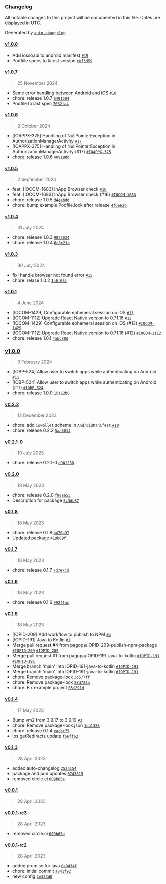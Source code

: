 ### Changelog

All notable changes to this project will be documented in this file. Dates are displayed in UTC.

Generated by [`auto-changelog`](https://github.com/CookPete/auto-changelog).

#### [v1.0.8](https://github.com/pagopa/io-react-native-login-utils/compare/v1.0.7...v1.0.8)

- Add iossoapi to android manifest [`#19`](https://github.com/pagopa/io-react-native-login-utils/pull/19)
- Podfiile specs to latest version [`cef3d59`](https://github.com/pagopa/io-react-native-login-utils/commit/cef3d5932a4c22ecf8fd34632b9dbb4f67c77316)

#### [v1.0.7](https://github.com/pagopa/io-react-native-login-utils/compare/v1.0.6...v1.0.7)

> 25 November 2024

- Same error handling between Android and iOS [`#18`](https://github.com/pagopa/io-react-native-login-utils/pull/18)
- chore: release 1.0.7 [`6491604`](https://github.com/pagopa/io-react-native-login-utils/commit/64916044e10ecf6e63dc14307f3cf5b1e575bbbf)
- Podfile to last spec [`7062fa4`](https://github.com/pagopa/io-react-native-login-utils/commit/7062fa46ed677af65b97c0c37ee9b0e80b064b84)

#### [v1.0.6](https://github.com/pagopa/io-react-native-login-utils/compare/v1.0.5...v1.0.6)

> 2 October 2024

- [IOAPPX-375] Handling of NullPointerException in AuthorizationManagerActivity [`#17`](https://github.com/pagopa/io-react-native-login-utils/pull/17)
- [IOAPPX-375] Handling of NullPointerException in AuthorizationManagerActivity (#17) [`#IOAPPX-375`](https://pagopa.atlassian.net/browse/IOAPPX-375)
- chore: release 1.0.6 [`409188b`](https://github.com/pagopa/io-react-native-login-utils/commit/409188bce0978f4a4ad71dc5624cbde81797f882)

#### [v1.0.5](https://github.com/pagopa/io-react-native-login-utils/compare/v1.0.4...v1.0.5)

> 2 September 2024

- feat: [IOCOM-1683] InApp Browser check [`#16`](https://github.com/pagopa/io-react-native-login-utils/pull/16)
- feat: [IOCOM-1683] InApp Browser check (#16) [`#IOCOM-1683`](https://pagopa.atlassian.net/browse/IOCOM-1683)
- chore: release 1.0.5 [`d4eabdd`](https://github.com/pagopa/io-react-native-login-utils/commit/d4eabddf4d7ccc1b99a1c7536bd8df6a5e2bef5e)
- chore: bump example Podfile.lock after release [`4f6e62b`](https://github.com/pagopa/io-react-native-login-utils/commit/4f6e62beddae8713c856ee6988b9f196841a6d53)

#### [v1.0.4](https://github.com/pagopa/io-react-native-login-utils/compare/v1.0.3...v1.0.4)

> 31 July 2024

- chore: release 1.0.3 [`98f5034`](https://github.com/pagopa/io-react-native-login-utils/commit/98f503418ee1d07503b8fcd033d6a2818a09376a)
- chore: release 1.0.4 [`6e8c21e`](https://github.com/pagopa/io-react-native-login-utils/commit/6e8c21e3999519b99d915175080957176fcc6c34)

#### [v1.0.3](https://github.com/pagopa/io-react-native-login-utils/compare/v1.0.1...v1.0.3)

> 30 July 2024

- fix: handle browser not found error [`#15`](https://github.com/pagopa/io-react-native-login-utils/pull/15)
- chore: relase 1.0.2 [`1b6f65f`](https://github.com/pagopa/io-react-native-login-utils/commit/1b6f65faeed5d6c14f8cc7eced403712738850fb)

#### [v1.0.1](https://github.com/pagopa/io-react-native-login-utils/compare/v1.0.0...v1.0.1)

> 4 June 2024

- [IOCOM-1429] Configurable ephemeral session on iOS [`#13`](https://github.com/pagopa/io-react-native-login-utils/pull/13)
- [IOCOM-1112] Upgrade React Native version to 0.71.16 [`#12`](https://github.com/pagopa/io-react-native-login-utils/pull/12)
- [IOCOM-1429] Configurable ephemeral session on iOS (#13) [`#IOCOM-1429`](https://pagopa.atlassian.net/browse/IOCOM-1429)
- [IOCOM-1112] Upgrade React Native version to 0.71.16 (#12) [`#IOCOM-1112`](https://pagopa.atlassian.net/browse/IOCOM-1112)
- chore: release 1.0.1 [`4abc88d`](https://github.com/pagopa/io-react-native-login-utils/commit/4abc88d2ce763a9e3fb30d2d87bb11e8d076046f)

### [v1.0.0](https://github.com/pagopa/io-react-native-login-utils/compare/v0.2.2...v1.0.0)

> 9 February 2024

- [IOBP-524] Allow user to switch apps while authenticating on Android [`#11`](https://github.com/pagopa/io-react-native-login-utils/pull/11)
- [IOBP-524] Allow user to switch apps while authenticating on Android (#11) [`#IOBP-524`](https://pagopa.atlassian.net/browse/IOBP-524)
- chore: release 1.0.0 [`15a12b0`](https://github.com/pagopa/io-react-native-login-utils/commit/15a12b0d214ed32842df6ada15cf849e66093d52)

#### [v0.2.2](https://github.com/pagopa/io-react-native-login-utils/compare/v0.2.1-0...v0.2.2)

> 12 December 2023

- chore: add `iowallet` scheme in `AndroidManifest` [`#10`](https://github.com/pagopa/io-react-native-login-utils/pull/10)
- chore: release 0.2.2 [`5aa5014`](https://github.com/pagopa/io-react-native-login-utils/commit/5aa5014f148325281bc81bd9b8ecdab767a57f94)

#### [v0.2.1-0](https://github.com/pagopa/io-react-native-login-utils/compare/v0.2.0...v0.2.1-0)

> 19 July 2023

- chore: release 0.2.1-0 [`d90f238`](https://github.com/pagopa/io-react-native-login-utils/commit/d90f2387858b9789d9dd058c6f4d6521c688b076)

#### [v0.2.0](https://github.com/pagopa/io-react-native-login-utils/compare/v0.1.8...v0.2.0)

> 18 May 2023

- chore: release 0.2.0 [`f88a653`](https://github.com/pagopa/io-react-native-login-utils/commit/f88a6532016adb8c8f849a7ff2aeebb73589cfe9)
- Description for package [`5c3db87`](https://github.com/pagopa/io-react-native-login-utils/commit/5c3db876da200b872991c2251a24015fa65e2426)

#### [v0.1.8](https://github.com/pagopa/io-react-native-login-utils/compare/v0.1.7...v0.1.8)

> 18 May 2023

- chore: release 0.1.8 [`b470a97`](https://github.com/pagopa/io-react-native-login-utils/commit/b470a97630c7c6572148fe0517b874afe6bee2b1)
- Updated package [`419b69f`](https://github.com/pagopa/io-react-native-login-utils/commit/419b69f2eeaa2b0cf61d036269deba4a7ee6e2f0)

#### [v0.1.7](https://github.com/pagopa/io-react-native-login-utils/compare/v0.1.6...v0.1.7)

> 18 May 2023

- chore: release 0.1.7 [`7d7e7cd`](https://github.com/pagopa/io-react-native-login-utils/commit/7d7e7cdedb5a9c3cf20f899cf17d6b30c6edc94f)

#### [v0.1.6](https://github.com/pagopa/io-react-native-login-utils/compare/v0.1.5...v0.1.6)

> 18 May 2023

- chore: release 0.1.6 [`992ffac`](https://github.com/pagopa/io-react-native-login-utils/commit/992ffac9555cc8ccb2ec95bd927bec84faed860a)

#### [v0.1.5](https://github.com/pagopa/io-react-native-login-utils/compare/v0.1.4...v0.1.5)

> 18 May 2023

- [IOPID-209] Add workflow to publish to NPM [`#4`](https://github.com/pagopa/io-react-native-login-utils/pull/4)
- [IOPID-191] Java to Kotlin [`#1`](https://github.com/pagopa/io-react-native-login-utils/pull/1)
- Merge pull request #4 from pagopa/IOPID-209-publish-npm-package [`#IOPID-209`](https://pagopa.atlassian.net/browse/IOPID-209) [`#IOPID-209`](https://pagopa.atlassian.net/browse/IOPID-209)
- Merge pull request #1 from pagopa/IOPID-191-java-to-kotlin [`#IOPID-191`](https://pagopa.atlassian.net/browse/IOPID-191) [`#IOPID-191`](https://pagopa.atlassian.net/browse/IOPID-191)
- Merge branch 'main' into IOPID-191-java-to-kotlin [`#IOPID-191`](https://pagopa.atlassian.net/browse/IOPID-191)
- Merge branch 'main' into IOPID-191-java-to-kotlin [`#IOPID-191`](https://pagopa.atlassian.net/browse/IOPID-191)
- chore: Remove package-lock [`3d577ff`](https://github.com/pagopa/io-react-native-login-utils/commit/3d577ff78cbd88e0446b3b2ffc9a93e77a4d501c)
- chore: Remove package-lock [`88d728a`](https://github.com/pagopa/io-react-native-login-utils/commit/88d728ac3345a0a5a8e8f152bcba8705485add08)
- chore: Fix example project [`05f291d`](https://github.com/pagopa/io-react-native-login-utils/commit/05f291d1d9e84720905b1cb9633dc27771170b94)

#### [v0.1.4](https://github.com/pagopa/io-react-native-login-utils/compare/v0.1.3...v0.1.4)

> 17 May 2023

- Bump vm2 from 3.9.17 to 3.9.19 [`#3`](https://github.com/pagopa/io-react-native-login-utils/pull/3)
- chore: Remove package-lock.json [`1eb1356`](https://github.com/pagopa/io-react-native-login-utils/commit/1eb135640d481a554c7c660e5679c24db9aa6096)
- chore: release 0.1.4 [`eacbc75`](https://github.com/pagopa/io-react-native-login-utils/commit/eacbc7596276b4d1769775cee06946e9cb9f6015)
- ios getRedirects update [`f56ff62`](https://github.com/pagopa/io-react-native-login-utils/commit/f56ff62bcccfc1890dcac79c2fa788e2da4b2151)

#### [v0.1.3](https://github.com/pagopa/io-react-native-login-utils/compare/v0.0.1...v0.1.3)

> 28 April 2023

- added auto-changelog [`252a154`](https://github.com/pagopa/io-react-native-login-utils/commit/252a1540aaf066a9cb10c057779e8b2b24383e25)
- package and pod updates [`0743815`](https://github.com/pagopa/io-react-native-login-utils/commit/0743815486562994f15acebdf99ee56b03d3452a)
- removed circle.ci [`009b65e`](https://github.com/pagopa/io-react-native-login-utils/commit/009b65eb127e8c9053f23f9ad6a46ec85035aa27)

#### [v0.0.1](https://github.com/pagopa/io-react-native-login-utils/compare/v0.0.1-rc3...v0.0.1)

> 28 April 2023

#### [v0.0.1-rc3](https://github.com/pagopa/io-react-native-login-utils/compare/v0.0.1-rc2...v0.0.1-rc3)

> 28 April 2023

- removed circle.ci [`009b65e`](https://github.com/pagopa/io-react-native-login-utils/commit/009b65eb127e8c9053f23f9ad6a46ec85035aa27)

#### v0.0.1-rc2

> 28 April 2023

- added promise for java [`8e0434f`](https://github.com/pagopa/io-react-native-login-utils/commit/8e0434f043ad9dccf95e63a3e5b27d7dbe279498)
- chore: initial commit [`a841f92`](https://github.com/pagopa/io-react-native-login-utils/commit/a841f923bb24c52c1c55811e993f01891dfcf3dd)
- new config [`1e333d0`](https://github.com/pagopa/io-react-native-login-utils/commit/1e333d081e3dd2c14a04fbf433af1124421d5536)
